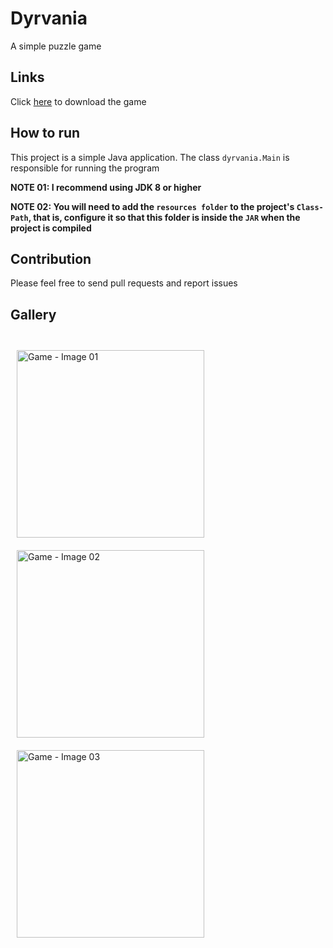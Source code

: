 # Dyrvania

A simple puzzle game

## Links

Click [here](julio-igreja.itch.io/dyrvania) to download the game

## How to run

This project is a simple Java application. The class `dyrvania.Main` is responsible for running the program

**NOTE 01: I recommend using JDK 8 or higher**

**NOTE 02: You will need to add the `resources folder` to the project's `Class-Path`, that is, configure it so that this folder is inside the `JAR` when the project is compiled**

## Contribution

Please feel free to send pull requests and report issues

## Gallery

<div style="display: inline"><br>
  <img align="center" alt="Game - Image 01" height="300" width="300" style="margin: 10px;" src="https://img.itch.zone/aW1hZ2UvMjU4OTA5Ny8xNTQxNzM4OC5wbmc=/original/bjoDe%2B.png"/>
  <img align="center" alt="Game - Image 02" height="300" width="300" style="margin: 10px;" src="https://img.itch.zone/aW1hZ2UvMjU4OTA5Ny8xNTQxNzM4Ni5wbmc=/original/z4iUjS.png"/>
  <img align="center" alt="Game - Image 03" height="300" width="300" style="margin: 10px;" src="https://img.itch.zone/aW1hZ2UvMjU4OTA5Ny8xNTQxNzM4Ny5wbmc=/original/ZIGXEI.png"/>
</div>
